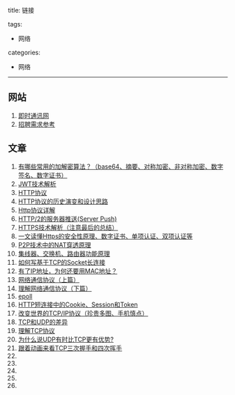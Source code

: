 title: 链接

tags:
  - 网络

categories:
  - 网络

---
## 网站
1. [即时通讯网](http://www.52im.net/)
2. [招聘需求参考](http://www.52im.net/forum-113-1.html)

## 文章

1. [有哪些常用的加解密算法？（base64、摘要、对称加密、非对称加密、数字签名、数字证书）](http://www.52im.net/thread-219-1-1.html)
2. [JWT技术解析](http://www.52im.net/thread-2106-1-1.html)
4. [HTTP协议](http://www.52im.net/thread-1677-1-1.html)
4. [HTTP协议的历史演变和设计思路](http://www.52im.net/thread-1709-1-1.html)
1. [Http协议详解](https://www.toutiao.com/i6694000362984047108/)
6. [HTTP/2的服务器推送(Server Push)](http://www.52im.net/thread-1795-1-1.html)
3. [HTTPS技术解析（注意最后的总结）](http://www.52im.net/thread-1890-1-1.html)
6. [一文读懂Https的安全性原理、数字证书、单项认证、双项认证等](https://my.oschina.net/jb2011/blog/1808073)
5. [P2P技术中的NAT穿透原理](http://www.52im.net/thread-1055-1-1.html)
6. [集线器、交换机、路由器功能原理](http://www.52im.net/thread-1629-1-1.html)
6. [如何写基于TCP的Socket长连接](http://www.52im.net/thread-1722-1-1.html)
6. [有了IP地址，为何还要用MAC地址？](http://www.52im.net/thread-2067-1-1.html)
6. [网络通信协议（上篇）](http://www.52im.net/thread-1095-1-1.html)
6. [理解网络通信协议（下篇）](http://www.52im.net/thread-1103-1-1.html)
6. [epoll](https://blog.51cto.com/yaocoder/888374)
6. [HTTP短连接中的Cookie、Session和Token](http://www.52im.net/thread-1525-1-1.html)
6. [改变世界的TCP/IP协议（珍贵多图、手机慎点）](http://www.52im.net/thread-520-1-1.html)
6. [TCP和UDP的差异](http://www.52im.net/thread-1160-1-1.html)
6. [理解TCP协议](http://www.52im.net/thread-1107-1-1.html)
6. [为什么说UDP有时比TCP更有优势?](http://www.52im.net/thread-1277-1-1.html)
6. [跟着动画来看TCP三次握手和四次挥手](http://www.52im.net/thread-1729-1-1.html)
6. []()
6. []()
6. []()
6. []()
6. []()